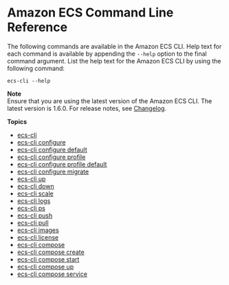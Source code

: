 # Amazon ECS Command Line Reference<a name="ECS_CLI_reference"></a>

The following commands are available in the Amazon ECS CLI\. Help text for each command is available by appending the `--help` option to the final command argument\. List the help text for the Amazon ECS CLI by using the following command:

```
ecs-cli --help
```

**Note**  
Ensure that you are using the latest version of the Amazon ECS CLI\. The latest version is 1\.6\.0\. For release notes, see [Changelog](https://github.com/aws/amazon-ecs-cli/blob/master/CHANGELOG.md)\.

**Topics**
+ [ecs\-cli](cmd-ecs-cli.md)
+ [ecs\-cli configure](cmd-ecs-cli-configure.md)
+ [ecs\-cli configure default](cmd-ecs-cli-configure-default.md)
+ [ecs\-cli configure profile](cmd-ecs-cli-configure-profile.md)
+ [ecs\-cli configure profile default](cmd-ecs-cli-configure-profile-default.md)
+ [ecs\-cli configure migrate](cmd-ecs-cli-configure-migrate.md)
+ [ecs\-cli up](cmd-ecs-cli-up.md)
+ [ecs\-cli down](cmd-ecs-cli-down.md)
+ [ecs\-cli scale](cmd-ecs-cli-scale.md)
+ [ecs\-cli logs](cmd-ecs-cli-logs.md)
+ [ecs\-cli ps](cmd-ecs-cli-ps.md)
+ [ecs\-cli push](cmd-ecs-cli-push.md)
+ [ecs\-cli pull](cmd-ecs-cli-pull.md)
+ [ecs\-cli images](cmd-ecs-cli-images.md)
+ [ecs\-cli license](cmd-ecs-cli-license.md)
+ [ecs\-cli compose](cmd-ecs-cli-compose.md)
+ [ecs\-cli compose create](cmd-ecs-cli-compose-create.md)
+ [ecs\-cli compose start](cmd-ecs-cli-compose-start.md)
+ [ecs\-cli compose up](cmd-ecs-cli-compose-up.md)
+ [ecs\-cli compose service](cmd-ecs-cli-compose-service.md)